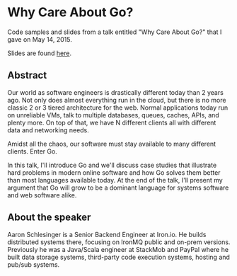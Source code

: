 # Why Care About Go?

Code samples and slides from a talk entitled "Why Care About Go?" that I gave on May 14, 2015.

Slides are found [here](./go-why-care.pdf).

## Abstract

Our world as software engineers is drastically different today than 2 years ago.
Not only does almost everything run in the cloud, but there is no more classic
2 or 3 tiered architecture for the web. Normal applications today run on
unreliable VMs, talk to multiple databases, queues, caches, APIs, and plenty more.
On top of that, we have N different clients all with different data and networking needs.

Amidst all the chaos, our software must stay available to many different clients.
Enter Go.

In this talk, I'll introduce Go and we'll discuss case studies that
illustrate hard problems in modern online software and how Go solves them better
than most languages available today. At the end of the talk, I'll present my
argument that Go will grow to be a dominant language for systems software
and web software alike.

## About the speaker

Aaron Schlesinger is a Senior Backend Engineer at Iron.io. He builds distributed
systems there, focusing on IronMQ public and on-prem versions. Previously he was
a Java/Scala engineer at StackMob and PayPal where he built data storage systems,
third-party code execution systems, hosting and pub/sub systems.

